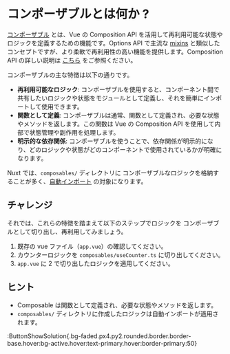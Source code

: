 # コンポーザブルとは何か ?

[コンポーザブル](https://ja.vuejs.org/guide/reusability/composables.html) とは、Vue の Composition API を活用して再利用可能な状態やロジックを定義するための機能です。Options API で主流な [mixins](https://ja.vuejs.org/api/options-composition.html#mixins) と類似したコンセプトですが、より柔軟で再利用性の高い機能を提供します。Composition API の詳しい説明は [こちら](https://ja.vuejs.org/guide/extras/composition-api-faq.html) をご参照ください。

コンポーザブルの主な特徴は以下の通りです。

- **再利用可能なロジック**: コンポーザブルを使用すると、コンポーネント間で共有したいロジックや状態をモジュールとして定義し、それを簡単にインポートして使用できます。
- **関数として定義**: コンポーザブルは通常、関数として定義され、必要な状態やメソッドを返します。この関数は Vue の Composition API を使用して内部で状態管理や副作用を処理します。
- **明示的な依存関係**: コンポーザブルを使うことで、依存関係が明示的になり、どのロジックや状態がどのコンポーネントで使用されているかが明確になります。

Nuxt では、`composables/` ディレクトリに コンポーザブルなロジックを格納することが多く、[自動インポート](https://nuxt.com/docs/examples/features/auto-imports) の対象になります。

## チャレンジ

それでは、これらの特徴を踏まえて以下のステップでロジックを コンポーザブルとして切り出し、再利用してみましょう。

1. 既存の vue ファイル（`app.vue`）の確認してください。
2. カウンターロジックを `composables/useCounter.ts` に切り出してください。
3. `app.vue` に 2 で切り出したロジックを適用してください。

## ヒント

- Composable は関数として定義され、必要な状態やメソッドを返します。
- `composables/` ディレクトリに作成したロジックは自動インポートが適用されます。

:ButtonShowSolution{.bg-faded.px4.py2.rounded.border.border-base.hover:bg-active.hover:text-primary.hover:border-primary:50}
